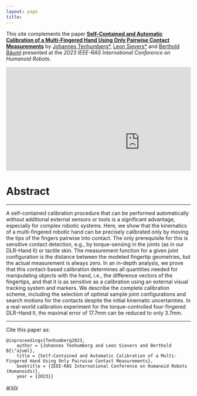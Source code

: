 ```yaml
---
layout: page
title: 
---
```


This site complements the paper [**Self-Contained and Automatic Calibration of a Multi-Fingered Hand Using Only Pairwise Contact Measurements**](https://ieeexplore.ieee.org/document/10375208) by
[Johannes Tenhumberg\*](https://scholar.google.com/citations?user=2RZuYZMAAAAJ), [Leon Sievers\*](https://scholar.google.com/citations?user=y-MzVoUAAAA) and [Berthold Bäuml](https://scholar.google.com/citations?user=fjvpDsEAAAAJ) presented at the _2023 IEEE-RAS International Conference on Humanoid Robots_.


<p align="center">
<div class="video-wrap">
  <div class="video-container">
    <iframe width="728" height="410" src="https://www.youtube.com/embed/dkG9xz1fhOU?si=EfWu8aHsvoZlIpHt" title="YouTube video player" frameborder="0" allow="accelerometer; autoplay; clipboard-write; encrypted-media; gyroscope; picture-in-picture; web-share" allowfullscreen></iframe>
    </div>
  <style>
  .video-container {
  position: relative;
  overflow: hidden;
  height: 0;
  padding-bottom: 56.25%; /* creates a 16:9 aspect ratio */
}

.video-container iframe,
.video-container embed {
  position: absolute;
  top: 0;
  left: 0;
  width: 100%;
  height: 100%;
  max-width: 100%;
}

/* And set the max-width of the parent element */
.video-wrap {
  width: 100%;
  max-width: 1600px;
}
</style>
</div>
  </p>

# Abstract
---
A self-contained calibration procedure that can be performed automatically without additional external sensors or tools is a significant advantage, especially for complex robotic systems. Here, we show that the kinematics of a multi-fingered robotic hand can be precisely calibrated only by moving the tips of the fingers pairwise into contact. The only prerequisite for this is sensitive contact detection, e.g., by torque-sensing in the joints (as in our DLR-Hand II) or tactile skin. The measurement function for a given joint configuration is the distance between the modeled fingertip geometries, but the actual measurement is always zero. In an in-depth analysis, we prove that this contact-based calibration determines all quantities needed for manipulating objects with the hand, i.e., the difference vectors of the fingertips, and that it is as sensitive as a calibration using an external visual tracking system and markers. We describe the complete calibration scheme, including the selection of optimal sample joint configurations and search motions for the contacts despite the initial kinematic uncertainties. In a real-world calibration experiment for the torque-controlled four-fingered DLR-Hand II, the maximal error of 17.7mm can be reduced to only 3.7mm.


---
Cite this paper as: 

    @inproceedings{Tenhumberg2023,
        author = {Johannes Tenhumberg and Leon Sievers and Berthold B{\"a}uml},
        title = {Self-Contained and Automatic Calibration of a Multi-Fingered Hand Using Only Pairwise Contact Measurements},
        booktitle = {IEEE-RAS International Conference on Humanoid Robots (Humanoids)},
        year = {2023}}

[arxiv](https://arxiv.org/pdf/2311.03957)